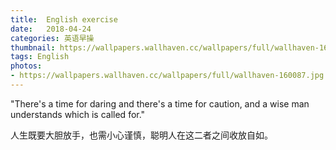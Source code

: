 ```yaml
---
title:  English exercise
date:   2018-04-24
categories: 英语早操
thumbnail: https://wallpapers.wallhaven.cc/wallpapers/full/wallhaven-160087.jpg
tags: English
photos:
- https://wallpapers.wallhaven.cc/wallpapers/full/wallhaven-160087.jpg
---
```


"There's a time for daring and there's a time for caution, and a wise man understands which is called for."
<p>人生既要大胆放手，也需小心谨慎，聪明人在这二者之间收放自如。</p>
